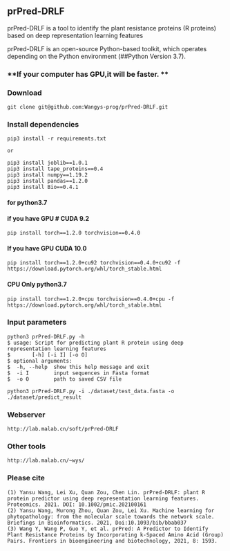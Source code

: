 ## prPred-DRLF
prPred-DRLF is a tool to identify the plant resistance proteins (R proteins) based on deep representation learning features

prPred-DRLF is an open-source Python-based toolkit, which operates depending on the Python environment (##Python Version 3.7). 

### **If your computer has GPU,it will be faster.  **


### **Download**

    git clone git@github.com:Wangys-prog/prPred-DRLF.git


### **Install dependencies**

    pip3 install -r requirements.txt 

    or 

    pip3 install joblib==1.0.1  
    pip3 install tape_proteins==0.4 
    pip3 install numpy==1.19.2 
    pip3 install pandas==1.2.0 
    pip3 install Bio==0.4.1 
#### for python3.7 
#### if you have GPU  # CUDA 9.2   
    pip install torch==1.2.0 torchvision==0.4.0 
#### If you have GPU CUDA 10.0  
    pip install torch==1.2.0+cu92 torchvision==0.4.0+cu92 -f https://download.pytorch.org/whl/torch_stable.html
#### CPU Only python3.7
    pip install torch==1.2.0+cpu torchvision==0.4.0+cpu -f https://download.pytorch.org/whl/torch_stable.html 

### Input parameters

    python3 prPred-DRLF.py -h  
    $ usage: Script for predicting plant R protein using deep representation learning features  
    $       [-h] [-i I] [-o O]  
    $ optional arguments:  
    $  -h, --help  show this help message and exit  
    $  -i I        input sequences in Fasta format  
    $  -o O        path to saved CSV file  
    
    python3 prPred-DRLF.py -i ./dataset/test_data.fasta -o ./dataset/predict_result


### Webserver

    http://lab.malab.cn/soft/prPred-DRLF

### Other tools

    http://lab.malab.cn/~wys/

### Please cite
    (1) Yansu Wang, Lei Xu, Quan Zou, Chen Lin. prPred-DRLF: plant R protein predictor using deep representation learning features. Proteomics. 2021. DOI: 10.1002/pmic.202100161
    (2) Yansu Wang, Murong Zhou, Quan Zou, Lei Xu. Machine learning for phytopathology: from the molecular scale towards the network scale. Briefings in Bioinformatics. 2021, Doi:10.1093/bib/bbab037
    (3) Wang Y, Wang P, Guo Y, et al. prPred: A Predictor to Identify Plant Resistance Proteins by Incorporating k-Spaced Amino Acid (Group) Pairs. Frontiers in bioengineering and biotechnology, 2021, 8: 1593.
